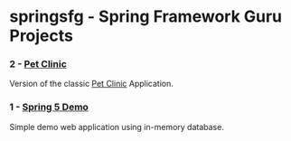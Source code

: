 # springsfg - Spring Framework Guru Projects

### 2 - [Pet Clinic](petclinic) 
Version of the classic [Pet Clinic](https://github.com/spring-projects/spring-petclinic) Application.

### 1 - [Spring 5 Demo](spring5demo)
 Simple demo web application using in-memory database.
